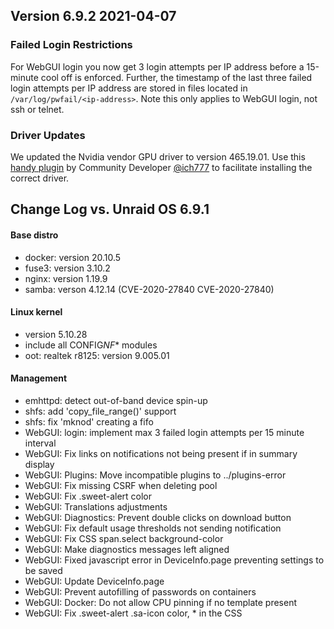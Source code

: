 ## Version 6.9.2 2021-04-07

### **Failed Login Restrictions**

For WebGUI login you now get 3 login attempts per IP address before a
15-minute cool off is enforced. Further, the timestamp of the last three
failed login attempts per IP address are stored in files located in
`/var/log/pwfail/<ip-address>`. Note this only applies to
WebGUI login, not ssh or telnet.

### **Driver Updates**

We updated the Nvidia vendor GPU driver to version 465.19.01. Use this
[handy
plugin](https://raw.githubusercontent.com/ich777/unraid-nvidia-driver/master/nvidia-driver.plg)
by Community Developer
[@ich777](https://forums.unraid.net/profile/72388-ich777/) to
facilitate installing the correct driver.

## Change Log vs. Unraid OS 6.9.1

#### Base distro

- docker: version 20.10.5
- fuse3: version 3.10.2
- nginx: version 1.19.9
- samba: verson 4.12.14 (CVE-2020-27840 CVE-2020-27840)

#### Linux kernel

- version 5.10.28
- include all CONFIG*NF*\* modules
- oot: realtek r8125: version 9.005.01

#### Management

- emhttpd: detect out-of-band device spin-up
- shfs: add 'copy\_file\_range()' support
- shfs: fix 'mknod' creating a fifo
- WebGUI: login: implement max 3 failed login attempts per 15 minute interval
- WebGUI: Fix links on notifications not being present if in summary display
- WebGUI: Plugins: Move incompatible plugins to ../plugins-error
- WebGUI: Fix missing CSRF when deleting pool
- WebGUI: Fix .sweet-alert color
- WebGUI: Translations adjustments
- WebGUI: Diagnostics: Prevent double clicks on download button
- WebGUI: Fix default usage thresholds not sending notification
- WebGUI: Fix CSS span.select background-color
- WebGUI: Make diagnostics messages left aligned
- WebGUI: Fixed javascript error in DeviceInfo.page preventing
  settings to be saved
- WebGUI: Update DeviceInfo.page
- WebGUI: Prevent autofilling of passwords on containers
- WebGUI: Docker: Do not allow CPU pinning if no template present
- WebGUI: Fix .sweet-alert .sa-icon color, \* in the CSS
